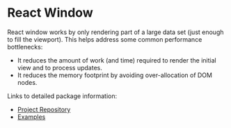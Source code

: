 # React Window

React window works by only rendering part of a large data set (just enough to fill the viewport). This helps address some common performance bottlenecks:

* It reduces the amount of work (and time) required to render the initial view and to process updates.
* It reduces the memory footprint by avoiding over-allocation of DOM nodes.

Links to detailed package information:

* [Project Repository](https://github.com/bvaughn/react-window)
* [Examples](https://react-window.vercel.app/#/examples/list/fixed-size)
